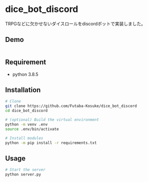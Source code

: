 # dice_bot_discord
 
TRPGなどに欠かせないダイスロールをdiscordボットで実装しました。
 
## Demo
 
![]()
 
## Requirement

* python 3.8.5
 
## Installation
 
```bash
# Clone
git clone https://github.com/Futaba-Kosuke/dice_bot_discord
cd dice_bot_discord

# (optional) Build the virtual environment
python -m venv .env
source .env/bin/activate

# Install modules
python -m pip install -r requirements.txt
```
 
## Usage
 
```bash
# Start the server
python server.py
```
